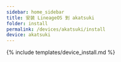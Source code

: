 ```yaml
---
sidebar: home_sidebar
title: 安装 LineageOS 到 akatsuki
folder: install
permalink: /devices/akatsuki/install
device: akatsuki
---
```

{% include templates/device_install.md %}

